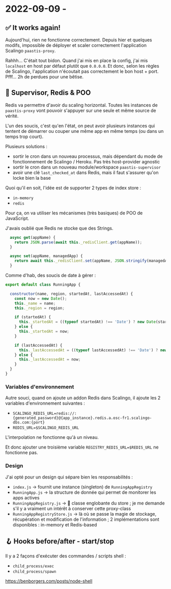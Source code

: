 # 2022-09-09 - 

## ✅ It works again!

Aujourd'hui, rien ne fonctionne correctement.
Depuis hier et quelques modifs, impossible de déployer et scaler correctement l'application Scalingo `paastis-proxy`.

Rahhh… C'était tout bidon.
Quand j'ai mis en place la config, j'ai mis `localhost` en host par défaut plutôt que `0.0.0.0`.
Et donc, selon les règles de Scalingo, l'application n'écoutait pas correctement le bon host + port.
Pfff… 2h de perdues pour une bêtise.

## 🚦 Supervisor, Redis & POO

Redis va permettre d'avoir du scaling horizontal.
Toutes les instances de `paastis-proxy` vont pouvoir s'appuyer sur une seule et même source de vérité.

L'un des soucis, c'est qu'en l'état, on peut avoir plusieurs instances qui tentent de démarrer ou couper une même app en même temps (ou dans un temps trop court).

Plusieurs solutions :
- sortir le cron dans un nouveau processus, mais dépendant du mode de fonctionnement de Scalingo / Heroku. Pas très host-provider agnostic
- sortir le cron dans un nouveau module/workspace `paastis-supervisor`
- avoir une clé `last_checked_at` dans Redis, mais il faut s'assurer qu'on locke bien la base

Quoi qu'il en soit, l'idée est de supporter 2 types de index store :
- `in-memory`
- `redis`

Pour ça, on va utiliser les mécanismes (très basiques) de POO de JavaScript.

J'avais oublié que Redis ne stocke que des Strings.

```javascript
  async get(appName) {
    return JSON.parse(await this._redisClient.get(appName));
  }

  async set(appName, managedApp) {
    return await this._redisClient.set(appName, JSON.stringify(managedApp));
  }
```

Comme d'hab, des soucis de date à gérer : 

```javascript
export default class RunningApp {

  constructor(name, region, startedAt, lastAccessedAt) {
    const now = new Date();
    this._name = name;
    this._region = region;

    if (startedAt) {
      this._startedAt = ((typeof startedAt) !== 'Date') ? new Date(startedAt) : startedAt;
    } else {
      this._startedAt = now;
    }

    if (lastAccessedAt) {
      this._lastAccessedAt = ((typeof lastAccessedAt) !== 'Date') ? new Date(lastAccessedAt) : lastAccessedAt;
    } else {
      this._lastAccessedAt = now;
    }
  }
}
```

### Variables d'environnement

Autre souci, quand on ajoute un addon Redis dans Scalingo, il ajoute les 2 variables d'environnement suivantes :
- `SCALINGO_REDIS_URL=redis://:{generated_password}@{app_instance}.redis.a.osc-fr1.scalingo-dbs.com:{port}`
- `REDIS_URL=$SCALINGO_REDIS_URL`

L'interpolation ne fonctionne qu'à un niveau.

Et donc ajouter une troisième variable `REGISTRY_REDIS_URL=$REDIS_URL` ne fonctionne pas.

### Design

J'ai opté pour un design qui sépare bien les responsabilités :
- `index.js` → fournit une instance (singleton) de `RunningAppRegistry`
- `RunningApp.js` → la structure de donnée qui permet de monitorer les apps actives
- `RunningAppRegistry.js` → 🤔 classe englobante du store ; je me demande s'il y a vraiment un intérêt à conserver cette proxy-class
- `RunningAppRegistryStore.js` → là où se passe la magie de stockage, récupération et modification de l'information ; 2 implémentations sont disponibles : in-memory et Redis-based

## 🪝 Hooks before/after - start/stop

Il y a 2 façons d'exécuter des commandes / scripts shell : 
- `child_process/exec`
- `child_process/spawn`

https://benborgers.com/posts/node-shell

